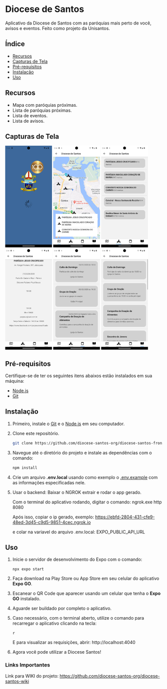# Diocese de Santos

Aplicativo da Diocese de Santos com as paróquias mais perto de você, avisos e eventos. Feito como projeto da Unisantos.

## Índice

- [Recursos](#recursos)
- [Capturas de Tela](#capturas-de-tela)
- [Pré-requisitos](#pré-requisitos)
- [Instalação](#instalação)
- [Uso](#uso)

## Recursos

- Mapa com paróquias próximas.
- Lista de paróquias próximas.
- Lista de eventos.
- Lista de avisos.

## Capturas de Tela

<img src="./screenshots/splash.png" alt="Mapa" width="150" />
<img src="./screenshots/mapa.png" alt="Mapa" width="150" />
<img src="./screenshots/paroquias.png" alt="Lista de Paróquias" width="150" />
<img src="./screenshots/paroquia.png" alt="Informações da Paróquia" width="150" />
<img src="./screenshots/eventos.png" alt="Lista de Eventos" width="150" />
<img src="./screenshots/avisos.png" alt="Lista de Avisos" width="150" />

## Pré-requisitos

Certifique-se de ter os seguintes itens abaixos estão instalados em sua máquina:

- [Node.js](https://nodejs.org/)
- [Git](https://git-scm.com/downloads)

## Instalação

1. Primeiro, instale o [Git](https://git-scm.com/downloads) e o [Node.js](https://nodejs.org/en/download/) em seu computador.


2. Clone este repositório.
   ```bash
   git clone https://github.com/diocese-santos-org/diocese-santos-front.git
    ```

3. Navegue até o diretório do projeto e instale as dependências com o comando:
    ```bash
    npm install
    ```

4. Crie um arquivo **.env.local** usando como exemplo o [.env.example](./.env.example) com as informações especificadas nele.


5. Usar o backend: Baixar o NGROK extrair e rodar o app gerado.

    Com o terminal do aplicativo rodando, digitar o comando: 
ngrok.exe http 8080

    Após isso, copiar o ip gerado, exemplo:  https://ebfd-2804-431-cfe9-48ed-3d45-c9d5-9851-4cec.ngrok.io

    e colar na variavel do arquivo .env.local: EXPO_PUBLIC_API_URL


## Uso

1. Inicie o servidor de desenvolvimento do Expo com o comando: 
    ```
    npx expo start
    ```
2. Faça download na Play Store ou App Store em seu celular do aplicativo **Expo GO**.

3. Escanear o QR Code que aparecer usando um celular que tenha o **Expo GO** instalado.

4. Aguarde ser buildado por completo o aplicativo.

5. Caso necessário, com o terminal aberto, utilize o comando para recarregar o aplicativo clicando na tecla:
   ```
   r
   ```

    E para visualizar as requisições, abrir: http://localhost:4040
6. Agora você pode utilizar a Diocese Santos!

### Links Importantes
Link para WIKI do projeto: https://github.com/diocese-santos-org/diocese-santos-wiki
